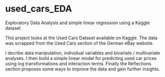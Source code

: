 # used_cars_EDA
Exploratory Data Analysis and simple linear regression using a Kaggle dataset

This project looks at the Used Cars Dataset available on Kaggle. The data was scrapped from the Used Cars section of the German eBay website.


I decribe data manipulation, individual variables and bivariate / multivariate analyses.
I then build a simple linear model for predicting used car prices using log transformations and interaction terms.
Finally the Reflections section proposes some ways to improve the data and gain further insights.
